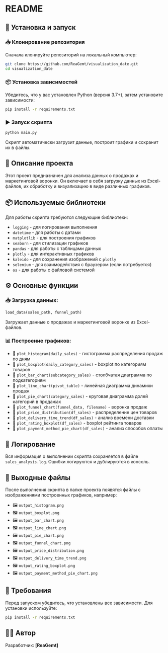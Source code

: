 # README

## 🚀 Установка и запуск

### 📥 Клонирование репозитория
Сначала клонируйте репозиторий на локальный компьютер:
```bash
git clone https://github.com/ReaGemt/visualization_date.git
cd visualization_date
```

### 📦 Установка зависимостей
Убедитесь, что у вас установлен Python (версия 3.7+), затем установите зависимости:
```bash
pip install -r requirements.txt
```

### ▶️ Запуск скрипта
```bash
python main.py
```
Скрипт автоматически загрузит данные, построит графики и сохранит их в файлы.

## 📌 Описание проекта
Этот проект предназначен для анализа данных о продажах и маркетинговой воронки. Он включает в себя загрузку данных из Excel-файлов, их обработку и визуализацию в виде различных графиков. 

## 📦 Используемые библиотеки
Для работы скрипта требуются следующие библиотеки:
- `logging` - для логирования выполнения
- `datetime` - для работы с датами
- `matplotlib` - для построения графиков
- `seaborn` - для стилизации графиков
- `pandas` - для работы с таблицами данных
- `plotly` - для интерактивных графиков
- `kaleido` - для сохранения изображений с `plotly`
- `selenium` - для взаимодействия с браузером (если потребуется)
- `os` - для работы с файловой системой

## ⚙️ Основные функции
### 📥 Загрузка данных:
```python
load_data(sales_path, funnel_path)
```
Загружает данные о продажах и маркетинговой воронке из Excel-файлов.

### 📊 Построение графиков:
- 📌 `plot_histogram(daily_sales)` - гистограмма распределения продаж по дням
- 📌 `plot_boxplot(daily_category_sales)` - boxplot по категориям товаров
- 📌 `plot_bar_chart(subcategory_sales)` - столбчатая диаграмма по подкатегориям
- 📌 `plot_line_chart(pivot_table)` - линейная диаграмма динамики продаж
- 📌 `plot_pie_chart(category_sales)` - круговая диаграмма долей категорий в продажах
- 📌 `plot_funnel_chart(funnel_data, filename)` - воронка продаж
- 📌 `plot_price_distribution(df_sales)` - распределение цен товаров
- 📌 `plot_delivery_time_trend(df_sales)` - анализ времени доставки
- 📌 `plot_rating_boxplot(df_sales)` - boxplot рейтинга товаров
- 📌 `plot_payment_method_pie_chart(df_sales)` - анализ способов оплаты

## 📝 Логирование
Вся информация о выполнении скрипта сохраняется в файле `sales_analysis.log`. Ошибки логируются и дублируются в консоль.

## 📂 Выходные файлы
После выполнения скрипта в папке проекта появятся файлы с изображениями построенных графиков, например:
- 🖼️ `output_histogram.png`
- 🖼️ `output_boxplot.png`
- 🖼️ `output_bar_chart.png`
- 🖼️ `output_line_chart.png`
- 🖼️ `output_pie_chart.png`
- 🖼️ `output_funnel_chart.png`
- 🖼️ `output_price_distribution.png`
- 🖼️ `output_delivery_time_trend.png`
- 🖼️ `output_rating_boxplot.png`
- 🖼️ `output_payment_method_pie_chart.png`

## 🔧 Требования
Перед запуском убедитесь, что установлены все зависимости. Для установки используйте:
```bash
pip install -r requirements.txt
```

## 👨‍💻 Автор
Разработчик: **[ReaGemt]**

